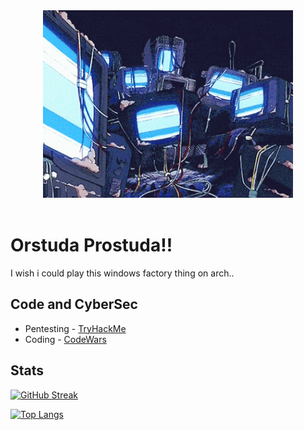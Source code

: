 <div id="header" align="center" >
  <img src="https://github.com/Orstedus/orstedus/blob/main/lain.gif?raw=true" width="400"/>
</div>
<div id="header" align="center" >
  <img src="https://komarev.com/ghpvc/?username=orstedus&style=flat-square&color=blue" alt=""/>
</div>


# Orstuda Prostuda!!
I wish i could play this windows factory thing on arch..

## Code and CyberSec
- Pentesting - [TryHackMe](https://tryhackme.com/p/xxvatka)
- Coding - [CodeWars](https://www.codewars.com/users/Orstedus/stats)

## Stats
[![GitHub Streak](http://github-readme-streak-stats.herokuapp.com?user=orstedus&theme=tokyonight)](https://git.io/streak-stats)

[![Top Langs](https://github-readme-stats.vercel.app/api/top-langs/?username=orstedus&layout=compact&theme=vision-friendly-dark)](https://github.com/anuraghazra/github-readme-stats)
